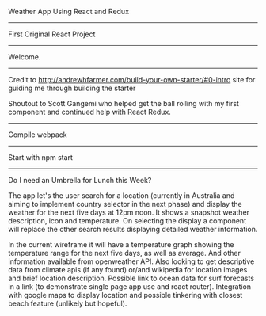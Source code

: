 Weather App Using React and Redux

----------------------------------

First Original React Project

----------------------------------

Welcome.

----------------------------------

Credit to http://andrewhfarmer.com/build-your-own-starter/#0-intro
site for guiding me through building the starter

Shoutout to Scott Gangemi who helped get the ball rolling with my first component and continued help with React Redux.

----------------------------------

Compile webpack

----------------------------------

Start with npm start

----------------------------------

Do I need an Umbrella for Lunch this Week?

The app let's the user search for a location (currently in Australia and aiming to implement country selector in the next phase)
and display the weather for the next five days at 12pm noon. It shows a snapshot weather description, icon and temperature.
On selecting the display a component will replace the other search results displaying detailed weather information.

In the current wireframe it will have a temperature graph showing the temperature range for the next five days, as well as average. And other information available from openweather API.
Also looking to get descriptive data from climate apis (if any found) or/and wikipedia for location images and brief location
description.
Possible link to ocean data for surf forecasts in a link (to demonstrate single page app use and react router).
Integration with google maps to display location and possible tinkering with closest beach feature (unlikely but hopeful).
